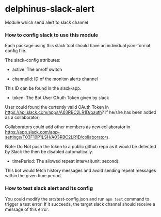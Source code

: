 # delphinus-slack-alert
Module which send alert to slack channel

### How to config slack to use this module

Each package using this slack tool should have an individual json-format config file.

The slack-config attributes:

- active: The on/off switch

- channelId: ID of the monitor-alerts channel

This ID can be found in the slack-app.

- token: The Bot User OAuth Token given by slack 

User could found the currently valid OAuth Token in https://api.slack.com/apps/A03RBC2LR1D/oauth? if he/she has been added as a collaborator;

Collaborators could add other members as new collaborator in https://app.slack.com/app-settings/T03F10P1LSH/A03RBC2LR1D/collaborators.

Note: Do Not push the token to a public github repo as it would be detected by Slack the then be disabled automatically. 

- timePeriod: The allowed repeat interval(unit: second). 

This bot would fetch history messages and avoid sending repeat messages within the given time period.

### How to test slack alert and its config

You could modify the src/test-config.json and run `npm test` command to trigger a test error.
If it succeeds, the target slack channel should receive a message of this error. 
